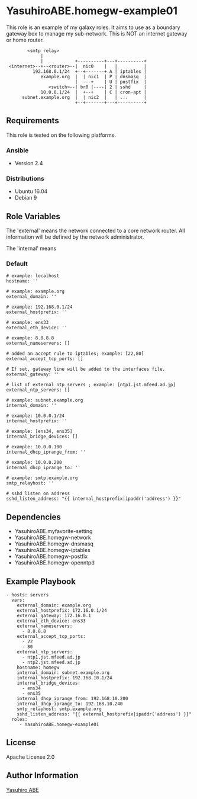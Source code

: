 YasuhiroABE.homegw-example01
============================

This role is an example of my galaxy roles.
It aims to use as a boundary gateway box to manage my sub-network.
This is NOT an internet gateway or home router.

            <smtp relay>
                 |
                 |            +----------+---+----------+
     <internet>--+--<router>--|  nic0    |   |          |
              192.168.0.1/24  +--+-------+ A | iptables |
                 example.org  |  | nic1  | P | dnsmasq  |
                              |  ---+    | U | postfix  |
                    <switch>--| br0 |----| 2 | sshd     |
                 10.0.0.1/24  |  +--+    | C | cron-apt |
          subnet.example.org  |  | nic2  |   | ...      |
                              +--+-------+---+----------+

Requirements
------------

This role is tested on the following platforms.

### Ansible
- Version 2.4

### Distributions
- Ubuntu 16.04
- Debian 9

Role Variables
--------------

The 'external' means the network connected to a core network router.
All information will be defined by the network administrator.

The 'internal' means 

### Default
    # example: localhost
    hostname: ''
    
    # example: example.org
    external_domain: ''
    
    # example: 192.168.0.1/24
    external_hostprefix: ''
    
    # example: ens33
    external_eth_device: ''
    
    # example: 8.8.8.8
    external_nameservers: []

    # added an accept rule to iptables; example: [22,80]
    external_accept_tcp_ports: []
    
    # If set, gateway line will be added to the interfaces file.
    external_gateway: ''

    # list of external ntp servers ; example: [ntp1.jst.mfeed.ad.jp]
    external_ntp_servers: []

    # example: subnet.example.org
    internal_domain: ''
    
    # example: 10.0.0.1/24
    internal_hostprefix: ''

    # example: [ens34, ens35]
    internal_bridge_devices: []
    
    # example: 10.0.0.100
    internal_dhcp_iprange_from: ''
    
    # example: 10.0.0.200
    internal_dhcp_iprange_to: ''
    
    # example: smtp.example.org
    smtp_relayhost: ''
    
    # sshd listen on address
    sshd_listen_address: "{{ internal_hostprefix|ipaddr('address') }}"

Dependencies
------------

* YasuhiroABE.myfavorite-setting
* YasuhiroABE.homegw-network
* YasuhiroABE.homegw-dnsmasq 
* YasuhiroABE.homegw-iptables
* YasuhiroABE.homegw-postfix
* YasuhiroABE.homegw-openntpd

Example Playbook
----------------

    - hosts: servers
      vars:
        external_domain: example.org
        external_hostprefix: 172.16.0.1/24
        external_gateway: 172.16.0.1
        external_eth_device: ens33
        external_nameservers:
          - 8.8.8.8
        external_accept_tcp_ports:
          - 22
          - 80
        external_ntp_servers:
          - ntp1.jst.mfeed.ad.jp
          - ntp2.jst.mfeed.ad.jp
        hostname: homegw
        internal_domain: subnet.example.org
        internal_hostprefix: 192.168.10.1/24
        internal_bridge_devices:
          - ens34
          - ens35
        internal_dhcp_iprange_from: 192.168.10.200
        internal_dhcp_iprange_to: 192.168.10.240
        smtp_relayhost: smtp.example.org
        sshd_listen_address: "{{ external_hostprefix|ipaddr('address') }}"
      roles:
         - YasuhiroABE.homegw-example01

License
-------

Apache License 2.0

Author Information
------------------

[Yasuhiro ABE](http://www.yasundial.org/foaf.xml)
